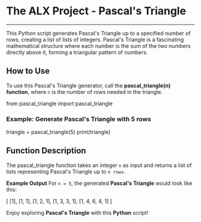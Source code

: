 # The ALX Project - Pascal's Triangle
-------------

This Python script generates Pascal's Triangle up to a specified number of rows,
creating a list of lists of integers. Pascal's Triangle is a fascinating mathematical 
structure where each number is the sum of the two numbers directly above it, 
forming a triangular pattern of numbers.

## How to Use
To use this Pascal's Triangle generator, 
call the __pascal_triangle(n) function__, where `n` is the number of rows needed in the triangle.

from pascal_triangle import pascal_triangle

### Example: Generate Pascal's Triangle with 5 rows
triangle = pascal_triangle(5)
print(triangle)

## Function Description
The pascal_triangle function takes an integer `n` as input and returns a list of lists representing Pascal's Triangle up to `n rows`.

__Example Output__
For `n = 5`, the generated __Pascal's Triangle__ would look like this:

[
    [1],
    [1, 1],
    [1, 2, 1],
    [1, 3, 3, 1],
    [1, 4, 6, 4, 1]
]

Enjoy exploring __Pascal's Triangle__ with this __Python__ script!
